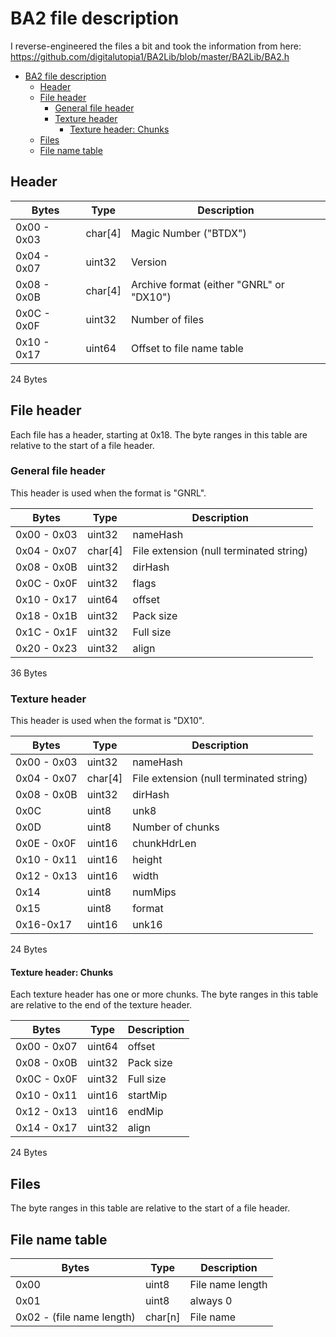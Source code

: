 # BA2 file description

I reverse-engineered the files a bit and took the information from here: https://github.com/digitalutopia1/BA2Lib/blob/master/BA2Lib/BA2.h

- [BA2 file description](#ba2-file-description)
  - [Header](#header)
  - [File header](#file-header)
    - [General file header](#general-file-header)
    - [Texture header](#texture-header)
      - [Texture header: Chunks](#texture-header-chunks)
  - [Files](#files)
  - [File name table](#file-name-table)


## Header

| Bytes       | Type    | Description                              |
| ----------- | ------- | ---------------------------------------- |
| 0x00 - 0x03 | char[4] | Magic Number ("BTDX")                    |
| 0x04 - 0x07 | uint32  | Version                                  |
| 0x08 - 0x0B | char[4] | Archive format (either "GNRL" or "DX10") |
| 0x0C - 0x0F | uint32  | Number of files                          |
| 0x10 - 0x17 | uint64  | Offset to file name table                |

24 Bytes

## File header

Each file has a header, starting at 0x18. The byte ranges in this table are relative to the start of a file header.

### General file header

This header is used when the format is "GNRL".

| Bytes       | Type    | Description                             |
| ----------- | ------- | --------------------------------------- |
| 0x00 - 0x03 | uint32  | nameHash                                |
| 0x04 - 0x07 | char[4] | File extension (null terminated string) |
| 0x08 - 0x0B | uint32  | dirHash                                 |
| 0x0C - 0x0F | uint32  | flags                                   |
| 0x10 - 0x17 | uint64  | offset                                  |
| 0x18 - 0x1B | uint32  | Pack size                               |
| 0x1C - 0x1F | uint32  | Full size                               |
| 0x20 - 0x23 | uint32  | align                                   |

36 Bytes

### Texture header

This header is used when the format is "DX10".

| Bytes       | Type    | Description                             |
| ----------- | ------- | --------------------------------------- |
| 0x00 - 0x03 | uint32  | nameHash                                |
| 0x04 - 0x07 | char[4] | File extension (null terminated string) |
| 0x08 - 0x0B | uint32  | dirHash                                 |
| 0x0C        | uint8   | unk8                                    |
| 0x0D        | uint8   | Number of chunks                        |
| 0x0E - 0x0F | uint16  | chunkHdrLen                             |
| 0x10 - 0x11 | uint16  | height                                  |
| 0x12 - 0x13 | uint16  | width                                   |
| 0x14        | uint8   | numMips                                 |
| 0x15        | uint8   | format                                  |
| 0x16-0x17   | uint16  | unk16                                   |

24 Bytes

#### Texture header: Chunks

Each texture header has one or more chunks. The byte ranges in this table are relative to the end of the texture header.

| Bytes       | Type   | Description |
| ----------- | ------ | ----------- |
| 0x00 - 0x07 | uint64 | offset      |
| 0x08 - 0x0B | uint32 | Pack size   |
| 0x0C - 0x0F | uint32 | Full size   |
| 0x10 - 0x11 | uint16 | startMip    |
| 0x12 - 0x13 | uint16 | endMip      |
| 0x14 - 0x17 | uint32 | align       |

24 Bytes

## Files

The byte ranges in this table are relative to the start of a file header.

## File name table

| Bytes                     | Type    | Description      |
| ------------------------- | ------- | ---------------- |
| 0x00                      | uint8   | File name length |
| 0x01                      | uint8   | always 0         |
| 0x02 - (file name length) | char[n] | File name        |
